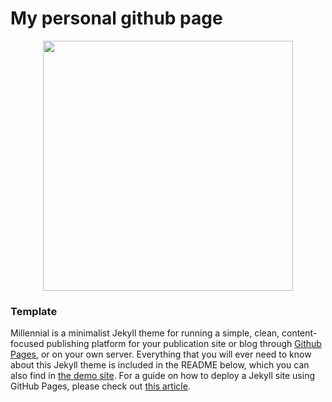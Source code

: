 # My personal github page

<p align="center">
  <img width="400" height="400" src="![image](https://user-images.githubusercontent.com/98365606/233857935-332128a8-69d5-4347-a5be-ba06fcf52b0d.png)">
</p>

### Template
Millennial is a minimalist Jekyll theme for running a simple, clean, content-focused publishing platform for your publication site or blog through [Github Pages](https://pages.github.com/), or on your own server. Everything that you will ever need to know about this Jekyll theme is included in the README below, which you can also find in [the demo site](https://lenpaul.github.io/Millennial/). For a guide on how to deploy a Jekyll site using GitHub Pages, please check out [this article](https://paulle.ca/jekyll-tutorials/deploy-jekyll-site-github-pages).


